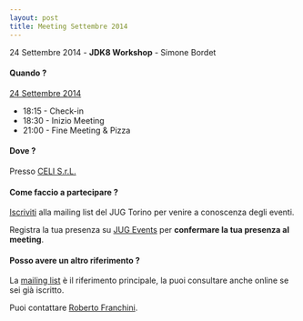 ```yaml
---
layout: post
title: Meeting Settembre 2014
---
```


24 Settembre 2014 - **JDK8 Workshop** - Simone Bordet

#### Quando ?

<u>24 Settembre 2014</u>

* 18:15 - Check-in
* 18:30 - Inizio Meeting
* 21:00 - Fine Meeting & Pizza

#### Dove ?

Presso [CELI S.r.L.](/places/celi/)

#### Come faccio a partecipare ?

[Iscriviti](/subscribe/) alla mailing list del JUG Torino per venire a conoscenza degli eventi.

Registra la tua presenza su [JUG Events](http://www.jugevents.org/jugevents/event/54698)
per **confermare la tua presenza al meeting**.

#### Posso avere un altro riferimento ?

La [mailing list](https://groups.yahoo.com/groups/it-torino-java-jug) è il riferimento principale,
la puoi consultare anche online se sei già iscritto.

Puoi contattare [Roberto Franchini](/people/robertofranchini/).
